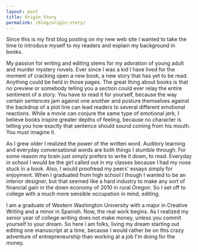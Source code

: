 ```yaml
---
layout: post
title: Origin Story
permalink: /blog/origin-story/
---
```


Since this is my first blog posting on my new web site I wanted to take the time to introduce myself to my readers and explain my background in books. 

My passion for writing and editing stems for my adoration of young adult and murder mystery novels. Ever since I was a kid I have lived for the moment of cracking open a new book, a new story that has yet to be read. Anything could be held in those pages. The great thing about books is that no preview or somebody telling you a section could ever relay the entire sentiment of a story. You have to read it for yourself, because the way certain sentences jam against one another and posture themselves against the backdrop of a plot line can lead readers to several different emotional reactions. While a movie can conjure the same type of emotional jerk, I believe books inspire greater depths of feeling, because no character is telling you how exactly that sentence should sound coming from his mouth. You must imagine it.

As I grew older I realized the power of the written word. Auditory learning and everyday conversational words are both things I stumble through. For some reason my brain just simply prefers to write it down, to read. Everyday in school I would be the girl called out in my classes because I had my nose stuck in a book. Also, I would proofread my peers' essays simply for enjoyment. When I graduated from high school I though I wanted to be an interior designer, but that seemed like a hard industry to make any sort of financial gain in the down economy of 2010 in rural Oregon. So I set off to college with a much more sensible occupation in mind, editing. 

I am a graduate of Western Washington University with a major in Creative Writing and a minor in Spanish. Now, the real work begins. As I realized my senior year of college writing does not make money, unless you commit yourself to your dream. So here I am folks, living my dream starting out editing one manuscript at a time, because I would rather be on this crazy adventure of entrepreneurship than working at a job I'm doing for the money.